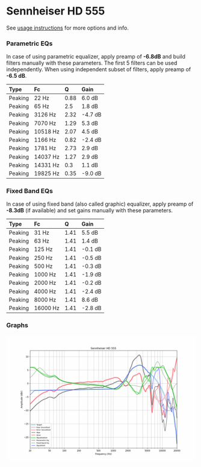 # Sennheiser HD 555
See [usage instructions](https://github.com/jaakkopasanen/AutoEq#usage) for more options and info.

### Parametric EQs
In case of using parametric equalizer, apply preamp of **-6.8dB** and build filters manually
with these parameters. The first 5 filters can be used independently.
When using independent subset of filters, apply preamp of **-6.5 dB**.

| Type    | Fc       |    Q | Gain    |
|:--------|:---------|:-----|:--------|
| Peaking | 22 Hz    | 0.88 | 6.0 dB  |
| Peaking | 65 Hz    | 2.5  | 1.8 dB  |
| Peaking | 3126 Hz  | 2.32 | -4.7 dB |
| Peaking | 7070 Hz  | 1.29 | 5.3 dB  |
| Peaking | 10518 Hz | 2.07 | 4.5 dB  |
| Peaking | 1166 Hz  | 0.82 | -2.4 dB |
| Peaking | 1781 Hz  | 2.73 | 2.9 dB  |
| Peaking | 14037 Hz | 1.27 | 2.9 dB  |
| Peaking | 14331 Hz | 0.3  | 1.1 dB  |
| Peaking | 19825 Hz | 0.35 | -9.0 dB |

### Fixed Band EQs
In case of using fixed band (also called graphic) equalizer, apply preamp of **-8.3dB**
(if available) and set gains manually with these parameters.

| Type    | Fc       |    Q | Gain    |
|:--------|:---------|:-----|:--------|
| Peaking | 31 Hz    | 1.41 | 5.5 dB  |
| Peaking | 63 Hz    | 1.41 | 1.4 dB  |
| Peaking | 125 Hz   | 1.41 | -0.1 dB |
| Peaking | 250 Hz   | 1.41 | -0.5 dB |
| Peaking | 500 Hz   | 1.41 | -0.3 dB |
| Peaking | 1000 Hz  | 1.41 | -1.9 dB |
| Peaking | 2000 Hz  | 1.41 | -0.2 dB |
| Peaking | 4000 Hz  | 1.41 | -2.4 dB |
| Peaking | 8000 Hz  | 1.41 | 8.6 dB  |
| Peaking | 16000 Hz | 1.41 | -2.8 dB |

### Graphs
![](./Sennheiser%20HD%20555.png)